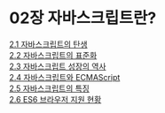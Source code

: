 # 02장 자바스크립트란?
[2.1 자바스크립트의 탄생](https://github.com/soohyuneee/modern-javascript-deep-dive/blob/main/02-%EC%9E%90%EB%B0%94%EC%8A%A4%ED%81%AC%EB%A6%BD%ED%8A%B8%EB%9E%80%3F/2.1-%EC%9E%90%EB%B0%94%EC%8A%A4%ED%81%AC%EB%A6%BD%ED%8A%B8%EC%9D%98%20%ED%83%84%EC%83%9D.md)
<br>
[2.2 자바스크립트의 표준화](https://github.com/soohyuneee/modern-javascript-deep-dive/blob/main/02-%EC%9E%90%EB%B0%94%EC%8A%A4%ED%81%AC%EB%A6%BD%ED%8A%B8%EB%9E%80%3F/2.2-%EC%9E%90%EB%B0%94%EC%8A%A4%ED%81%AC%EB%A6%BD%ED%8A%B8%EC%9D%98%20%ED%91%9C%EC%A4%80%ED%99%94.md)
<br>
[2.3 자바스크립트 성장의 역사](https://github.com/soohyuneee/modern-javascript-deep-dive/blob/main/02-%EC%9E%90%EB%B0%94%EC%8A%A4%ED%81%AC%EB%A6%BD%ED%8A%B8%EB%9E%80%3F/2.3-%EC%9E%90%EB%B0%94%EC%8A%A4%ED%81%AC%EB%A6%BD%ED%8A%B8%20%EC%84%B1%EC%9E%A5%EC%9D%98%20%EC%97%AD%EC%82%AC.md)
<br>
[2.4 자바스크립트와 ECMAScript](https://github.com/soohyuneee/modern-javascript-deep-dive/blob/main/02-%EC%9E%90%EB%B0%94%EC%8A%A4%ED%81%AC%EB%A6%BD%ED%8A%B8%EB%9E%80%3F/2.4-%EC%9E%90%EB%B0%94%EC%8A%A4%ED%81%AC%EB%A6%BD%ED%8A%B8%EC%99%80%20ECMAScript.md)
<br>
[2.5 자바스크립트의 특징](https://github.com/soohyuneee/modern-javascript-deep-dive/blob/main/02-%EC%9E%90%EB%B0%94%EC%8A%A4%ED%81%AC%EB%A6%BD%ED%8A%B8%EB%9E%80%3F/2.5-%EC%9E%90%EB%B0%94%EC%8A%A4%ED%81%AC%EB%A6%BD%ED%8A%B8%EC%9D%98%20%ED%8A%B9%EC%A7%95.md)
<br>
[2.6 ES6 브라우저 지원 현황](https://github.com/soohyuneee/modern-javascript-deep-dive/blob/main/02-%EC%9E%90%EB%B0%94%EC%8A%A4%ED%81%AC%EB%A6%BD%ED%8A%B8%EB%9E%80%3F/2.6-ES6%20%EB%B8%8C%EB%9D%BC%EC%9A%B0%EC%A0%80%20%EC%A7%80%EC%9B%90%20%ED%98%84%ED%99%A9.md)
